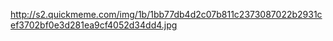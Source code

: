 http://s2.quickmeme.com/img/1b/1bb77db4d2c07b811c2373087022b2931cef3702bf0e3d281ea9cf4052d34dd4.jpg
